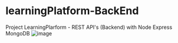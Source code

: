 # learningPlatform-BackEnd
Project LearningPlarform - REST API's (Backend) with Node Express MongoDB
![image](https://user-images.githubusercontent.com/27173859/156632962-76b593c6-4bf3-41a8-939f-294d90f4a2b7.png)

